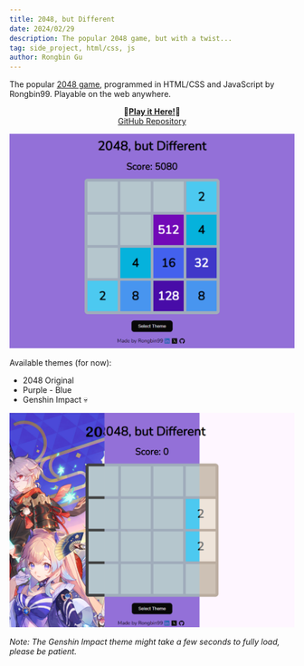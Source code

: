 ```yaml
---
title: 2048, but Different
date: 2024/02/29
description: The popular 2048 game, but with a twist...
tag: side_project, html/css, js
author: Rongbin Gu
---
```


The popular [2048 game](https://en.wikipedia.org/wiki/2048_(video_game)), programmed in HTML/CSS and JavaScript by Rongbin99. Playable on the web anywhere.

<div align="center">

🌟[**Play it Here!**](https://rongbin99.github.io/2048/)🌟<br>[GitHub Repository](https://github.com/Rongbin99/2048)

</div>

![Preview](https://github.com/Rongbin99/2048/blob/main/assets/preview-01.png)

Available themes (for now):

- 2048 Original
- Purple - Blue
- Genshin Impact 💀

![Themes](https://github.com/Rongbin99/2048/blob/main/assets/themes-01.png)

*Note: The Genshin Impact theme might take a few seconds to fully load, please be patient.*
